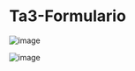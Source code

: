 # Ta3-Formulario

![image](https://user-images.githubusercontent.com/66571686/197601586-fac2ea67-0741-466c-86b0-41bfee4e2241.png)

![image](https://user-images.githubusercontent.com/66571686/197603850-77b35ef4-7df0-4b4a-80a2-63a0fe3fcce2.png)
